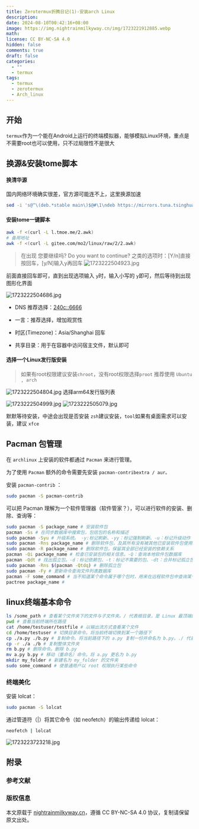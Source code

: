 ```yaml
---
title: Zerotermux折腾日记(1)-安装arch Linux
description: 
date: 2024-08-10T00:42:16+08:00
image: https://img.nightrainmilkyway.cn/img/1723221912885.webp
math: 
license: CC BY-NC-SA 4.0
hidden: false
comments: true
draft: false
categories:
  - ""
  - termux
tags:
  - termux
  - zerotermux
  - Arch_linux
---
```

## 开始
`termux`作为一个能在Android上运行的终端模拟器，能够模拟Linux环境，重点是不需要root也可以使用，只不过局限性不是很大

## 换源&安装tome脚本

#### 换清华源
国内网络环境确实很差，官方源可能连不上，这里换源加速
```sh
sed -i 's@^\(deb.*stable main\)$@#\1\ndeb https://mirrors.tuna.tsinghua.edu.cn/termux/termux-packages-24 stable main@' $PREFIX/etc/apt/sources.list && apt update && apt upgrade
```

#### 安装tome一键脚本
```sh
awk -f <(curl -L l.tmoe.me/2.awk)
# 备用地址
awk -f <(curl -L gitee.com/mo2/linux/raw/2/2.awk)

```

> 在出现 您要继续吗? Do you want to continue? 之类的选项时：[Y/n]直接按回车，[y/N]输入y再回车
![1723222504923.jpg](https://img.nightrainmilkyway.cn/img/1723222504923.jpg)

前面直接回车即可，直到出现选项输入 `y`时，输入小写的 `y`即可，然后等待到出现图形化界面

![1723222504686.jpg](https://img.nightrainmilkyway.cn/img/1723222504686.jpg)

- DNS 推荐选择：[240c::6666](CFIEC)

- 一言：推荐选择，增加观赏性

- 时区(Timezone)：Asia/Shanghai 回车

- 共享目录：用于在容器中访问宿主文件，默认即可
#### 选择一个Linux发行版安装

> 如果有root权限建议安装`chroot`，没有root权限选择`proot`
推荐使用 `Ubuntu , arch`

![1723222504804.jpg](https://img.nightrainmilkyway.cn/img/1723222504804.jpg)
选择arm64发行版列表

![1723222504999.jpg](https://img.nightrainmilkyway.cn/img/1723222504999.jpg)
![1723222505079.jpg](https://img.nightrainmilkyway.cn/img/1723222505079.jpg)

默默等待安装，中途会出现是否安装 `zsh`建议安装，`tool`如果有桌面需求可以安装，建议 `xfce`

## Pacman 包管理
在 `archlinux` 上安装的软件都通过 `Pacman` 来进行管理。

为了使用 `Pacman` 额外的命令需要先安装 `pacman-contribextra / aur。`

安装 `pacman-contrib` ：



```bash
sudo pacman -S pacman-contrib
```

可以把 Pacman 理解为一个软件管理器（软件管家？），可以进行软件的安装、删除、查询等：


```bash
sudo pacman -S package_name # 安装软件包
pacman -Ss # 在同步数据库中搜索包，包括包的名称和描述
sudo pacman -Syu # 升级系统。 -y:标记刷新、-yy：标记强制刷新、-u：标记升级动作（一般使用 -Syu 即可）
sudo pacman -Rns package_name # 删除软件包，及其所有没有被其他已安装软件包使用的依赖包
sudo pacman -R package_name # 删除软件包，保留其全部已经安装的依赖关系
pacman -Qi package_name # 检查已安装包的相关信息。-Q：查询本地软件包数据库
pacman -Qdt # 找出孤立包。-d：标记依赖包、-t：标记不需要的包、-dt：合并标记孤立包
sudo pacman -Rns $(pacman -Qtdq) # 删除孤立包
sudo pacman -Fy # 更新命令查询文件列表数据库
pacman -F some_command # 当不知道某个命令属于哪个包时，用来在远程软件包中查询某个命令属于哪个包（即使没有安装）
pactree package_name # 
```

## linux终端基本命令

```bash
ls /some_path # 查看某个文件夹下的文件与子文件夹。/ 代表根目录，是 Linux 最顶端的路径，以此开头则为绝对路径
pwd # 查看当前终端所在路径
cat /home/testuser/testfile # 以输出流方式查看某个文件
cd /home/testuser # 切换目录命令。将当前终端切换到某一个路径下
cp ./a.py ./b.py # 复制命令。将当前路径下的 a.py 复制一份并命名为 b.py。./ 代表当前文件夹所在路径，以此开头则为相对路径
cp -r ./a ./b # 复制整体文件夹
rm b.py # 删除命令。删除 b.py
mv a.py b.py # 移动（重命名）命令。将 a.py 更名为 b.py
mkdir my_folder # 新建名为 my_folder 的文件夹
sudo some_command # 使普通用户以 root 权限执行某些命令
```

### 终端美化

安装 lolcat：


```bash
sudo pacman -S lolcat
```

通过管道符（|）将其它命令（如 neofetch）的输出传递给 lolcat：

```bash
neofetch | lolcat
```

![1723223723218.jpg](https://img.nightrainmilkyway.cn/img/1723223723218.jpg)


## 附录

### 参考文献

### 版权信息

本文原载于 [nightrainmilkyway.cn](https://nightrainmilkyway.cn)，遵循 CC BY-NC-SA 4.0 协议，复制请保留原文出处。
